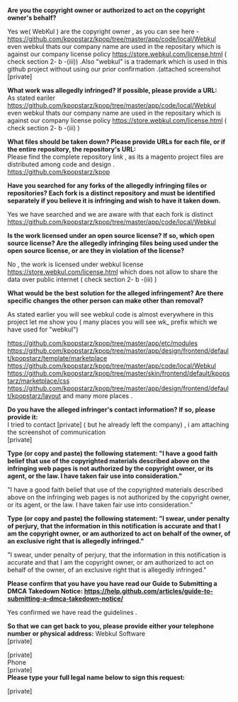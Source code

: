 **Are you the copyright owner or authorized to act on the copyright owner's behalf?**

Yes we( WebKul ) are the copyright owner , as you can see here - https://github.com/kpopstarz/kpop/tree/master/app/code/local/Webkul
even webkul thats our company name are used in the repositary which is against our company license policy https://store.webkul.com/license.html ( check section 2- b -(iii)) .Also "webkul" is a trademark which is used in this github project without using our prior confirmation .(attached screenshot
[private]

**What work was allegedly infringed? If possible, please provide a URL:**  
As stated eariler https://github.com/kpopstarz/kpop/tree/master/app/code/local/Webkul
even webkul thats our company name are used in the repositary which is against our company license policy https://store.webkul.com/license.html ( check section 2- b -(iii) )

**What files should be taken down? Please provide URLs for each file, or if the entire repository, the repository's URL:**  
Please find the complete repository link , as its a magento project files are distributed among code and design .  
https://github.com/kpopstarz/kpop

**Have you searched for any forks of the allegedly infringing files or repositories? Each fork is a distinct repository and must be identified separately if you believe it is infringing and wish to have it taken down.**

Yes we have searched and we are aware with that each fork is distinct https://github.com/kpopstarz/kpop/tree/master/app/code/local/Webkul

**Is the work licensed under an open source license? If so, which open source license? Are the allegedly infringing files being used under the open source license, or are they in violation of the license?**

No , the work is licensed under webkul license https://store.webkul.com/license.html which does not allow to share the data over public internet ( check section 2- b -(iii) )

**What would be the best solution for the alleged infringement? Are there specific changes the other person can make other than removal?**

As stated earlier you will see webkul code is almost everywhere in this project let me show you ( many places you will see wk_ prefix which we have used for "webkul")

https://github.com/kpopstarz/kpop/tree/master/app/etc/modules
https://github.com/kpopstarz/kpop/tree/master/app/design/frontend/default/kpopstarz/template/marketplace
https://github.com/kpopstarz/kpop/tree/master/app/code/local/Webkul
https://github.com/kpopstarz/kpop/tree/master/skin/frontend/default/kpopstarz/marketplace/css
https://github.com/kpopstarz/kpop/tree/master/app/design/frontend/default/kpopstarz/layout
and many more places .

**Do you have the alleged infringer's contact information? If so, please provide it:**  
I tried to contact [private] ( but he already left the company) , i am attaching the screenshot of communication  
[private]

**Type (or copy and paste) the following statement: "I have a good faith belief that use of the copyrighted materials described above on the infringing web pages is not authorized by the copyright owner, or its agent, or the law. I have taken fair use into consideration."**

"I have a good faith belief that use of the copyrighted materials described above on the infringing web pages is not authorized by the copyright owner, or its agent, or the law. I have taken fair use into consideration."

**Type (or copy and paste) the following statement: "I swear, under penalty of perjury, that the information in this notification is accurate and that I am the copyright owner, or am authorized to act on behalf of the owner, of an exclusive right that is allegedly infringed."**

"I swear, under penalty of perjury, that the information in this notification is accurate and that I am the copyright owner, or am authorized to act on behalf of the owner, of an exclusive right that is allegedly infringed."

**Please confirm that you have you have read our Guide to Submitting a DMCA Takedown Notice: https://help.github.com/articles/guide-to-submitting-a-dmca-takedown-notice/**

Yes confirmed we have read the guidelines .

**So that we can get back to you, please provide either your telephone number or physical address:**
Webkul Software  
[private]

[private]    
Phone  
[private]  
**Please type your full legal name below to sign this request:**

[private]
